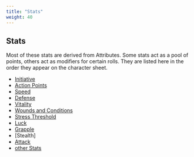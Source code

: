 ```yaml
---
title: "Stats"
weight: 40
---
```


## Stats

Most of these stats are derived from Attributes. Some stats act as a pool of points, others act as modifiers for certain rolls. They are listed here in the order they appear on the character sheet.

- [Initiative](initiative)
- [Action Points](action-points)
- [Speed](speed)
- [Defense](defense)
- [Vitality](vitality)
- [Wounds and Conditions](wounds-conditions)
- [Stress Threshold](stress)
- [Luck](luck)
- [Grapple](grapple)
- [Stealth]
- [Attack](attack)
- [other Stats](other-stats)